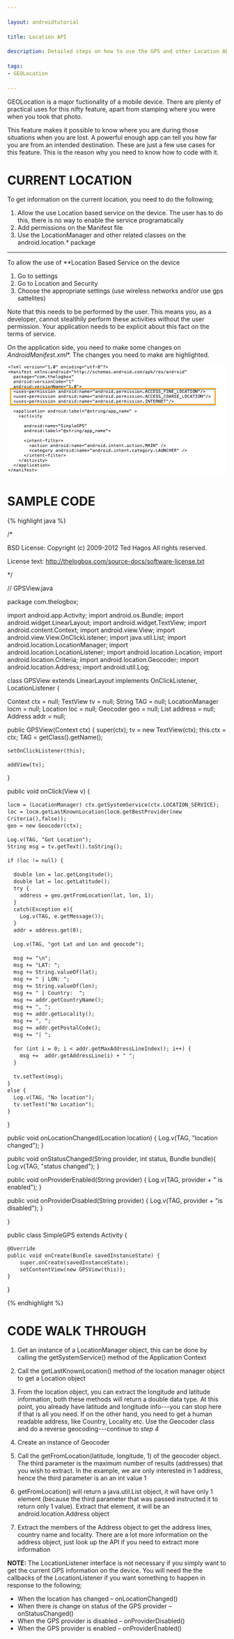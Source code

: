 ```yaml
---

layout: androidtutorial

title: Location API

description: Detailed steps on how to use the GPS and other Location API in Android. The article also has information on how to conver longitude and latitude to human readable addresses using GEO Coding

tags:
- GEOLocation

---
```



GEOLocation is a major fuctionality of a mobile device. There are plenty of practical uses for this nifty feature, apart from stamping where you were when you took that photo. 

This feature makes it possible to know where you are during those situations when you are lost. A powerful enough app can tell you how far you are from an intended destination. These are just a few use cases for this feature. This is the reason why you need to know how to code with it.

# CURRENT LOCATION

To get information on the current location, you need to do the following;

1. Allow the use Location based service on the device. The user has to do this,  there is no way to enable the service programatically
2. Add permissions on the Manifest file
3. Use the LocationManager and other related classes on the android.location.* package

***

To allow the use of **Location Based Service on the device

1. Go to settings
2. Go to Location and Security
3. Choose the appropriate settings (use wireless networks and/or use gps sattelites)

Note that this needs to be performed by the user. This means you, as a developer, cannot stealthily perform these activities without the user permission. Your application needs to be explicit about this fact on the terms of service.

On the application side, you need to make some changes on *AndroidManifest.xml**. The changes you need to make are highlighted.

<img src='../img/android-manifest-xml-gps-permission.png'/>


# SAMPLE CODE

{% highlight java %}

/*

 BSD License: Copyright (c) 2009-2012 Ted Hagos
 All rights reserved.

 License text: http://thelogbox.com/source-docs/software-license.txt

*/

// GPSView.java

package com.thelogbox;

import android.app.Activity;
import android.os.Bundle;
import android.widget.LinearLayout;
import android.widget.TextView;
import android.content.Context;
import android.view.View;
import android.view.View.OnClickListener;
import java.util.List;
import android.location.LocationManager;
import android.location.LocationListener;
import android.location.Location;
import android.location.Criteria;
import android.location.Geocoder;
import android.location.Address;
import android.util.Log;

class GPSView extends LinearLayout implements OnClickListener, LocationListener {

  Context ctx = null;
  TextView tv = null;
  String TAG = null;
  LocationManager locm = null;
  Location loc = null;
  Geocoder geo = null;
  List address = null;
  Address addr = null;

  public GPSView(Context ctx) {
    super(ctx);
    tv = new TextView(ctx);
    this.ctx = ctx;
    TAG = getClass().getName();

    setOnClickListener(this);

    addView(tv);
  }

  public void onClick(View v) {

    locm = (LocationManager) ctx.getSystemService(ctx.LOCATION_SERVICE);
    loc = locm.getLastKnownLocation(locm.getBestProvider(new Criteria(),false));
    geo = new Geocoder(ctx);

    Log.v(TAG, "Got Location");
    String msg = tv.getText().toString();

    if (loc != null) {

      double lon = loc.getLongitude();
      double lat = loc.getLatitude();
      try {
        address = geo.getFromLocation(lat, lon, 1);
      }
      catch(Exception e){
        Log.v(TAG, e.getMessage());
      }
      addr = address.get(0);

      Log.v(TAG, "got Lat and Lon and geocode");

      msg += "\n";
      msg += "LAT: ";
      msg += String.valueOf(lat);
      msg += " | LON: ";
      msg += String.valueOf(lon);
      msg += " | Country:  ";
      msg += addr.getCountryName();
      msg += ", ";
      msg += addr.getLocality();
      msg += ", ";
      msg += addr.getPostalCode();
      msg += "| ";

      for (int i = 0; i < addr.getMaxAddressLineIndex(); i++) {
        msg +=  addr.getAddressLine(i) + " ";
      }

      tv.setText(msg);
    }
    else {
      Log.v(TAG, "No location");
      tv.setText("No Location");
    }
  }
  
  public void onLocationChanged(Location location) {
    Log.v(TAG, "location changed");
  }

  public void onStatusChanged(String provider, int status, Bundle bundle){
    Log.v(TAG, "status changed");
  }

  public void onProviderEnabled(String provider) {
    Log.v(TAG, provider + " is enabled");
  }

  public void onProviderDisabled(String provider) {
    Log.v(TAG, provider + "is disabled");
  }

}

public class SimpleGPS extends Activity {

    @Override
    public void onCreate(Bundle savedInstanceState) {
        super.onCreate(savedInstanceState);
        setContentView(new GPSView(this));
    }
}

{% endhighlight %}

# CODE WALK THROUGH

1. Get an instance of a LocationManager object, this can be done by calling the getSystemService() method of the Application Context

2. Call the getLastKnownLocation() method of the location manager object to get a Location object

3. From the location object, you can extract the longitude and latitude information, both these methods will return a double data type. At this point, you already have latitude and longitude info---you can stop here if that is all you need. If on the other hand, you need to get a human readable address, like Country, Locality etc. Use the Geocoder class and do a reverse geocoding---continue to *step 4*

4. Create an instance of Geocoder

5. Call the getFromLocation(latitude, longitude, 1) of the geocoder object. The third parameter is the maximum number of results (addresses) that you wish to extract. In the example, we are only interested in 1 address, hence the third parameter is an an int value 1

6. getFromLocation() will return a java.util.List object, it will have only 1 element (because the third parameter that was passed instructed it to return only 1 value). Extract that element, it will be an android.location.Address object

7. Extract the members of the Address object to get the address lines, country name and locality. There are a lot more information on the address object, just look up the API if you need to extract more information

**NOTE:** The LocationListener interface is not necessary if you simply want to get the current GPS information on the device. You will need the the callbacks of the LocationListener if you want something to happen in response to the following;

- When the location has changed – onLocationChanged()
- When there is change on status of the GPS provider – onStatusChanged()
- When the GPS provider is disabled – onProviderDisabled()
- When the GPS provider is enabled – onProviderEnabled()

